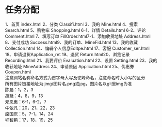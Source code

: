 # 任务分配
1、首页 index.html 2、分类 Classifi.html 3、我的 Mine.html 4、搜索 Search.html 5、购物车 Shopping.html 6-1、详情 Details.html 6-2、评论 Comment.html 7、填写订单 FillOrder.html7-1、添加收货地址 Address.html 8、支付成功 Success.html9、我的订单、MineFid.html 13、我的收藏 Collection.html 14、编辑个人信息Editpe.html 17、客服 Customer_ser.html 18、申请退货Application_ret 19、退货 Return.html20、浏览记录 Recording.html 21、我要评价 Evaluation.html 22、设置 Setting.html 23、我的收获地址 MineAddress 24、申请原因 Application.html 25、优惠券 Coupon.html <br>注意网站名称命名方式为首字母大写及驼峰命名，注意命名时大小写的区分<br>所有图片链接地址为:jmg/图片名.png或jpg，图片名以git里img为准<br>陈晨：1，2，3<br>胡延：4，8，9，13<br>邓恩惠：6-1，6-2，7<br>牛依凡：20，21，22，23<br>席国庆：5，7-1，14，24<br>程智鹏：17，18，19，25